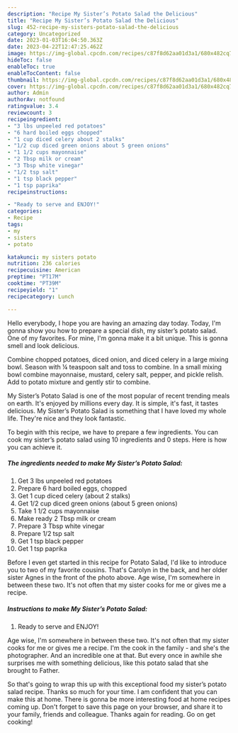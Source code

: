 ```yaml
---
description: "Recipe My Sister’s Potato Salad the Delicious"
title: "Recipe My Sister’s Potato Salad the Delicious"
slug: 452-recipe-my-sisters-potato-salad-the-delicious
category: Uncategorized
date: 2023-01-03T16:04:50.363Z
date: 2023-04-22T12:47:25.462Z
image: https://img-global.cpcdn.com/recipes/c87f8d62aa01d3a1/680x482cq70/my-sisters-potato-salad-recipe-main-photo.jpg
hideToc: false
enableToc: true
enableTocContent: false
thumbnail: https://img-global.cpcdn.com/recipes/c87f8d62aa01d3a1/680x482cq70/my-sisters-potato-salad-recipe-main-photo.jpg
cover: https://img-global.cpcdn.com/recipes/c87f8d62aa01d3a1/680x482cq70/my-sisters-potato-salad-recipe-main-photo.jpg
author: Admin
authorAv: notfound
ratingvalue: 3.4
reviewcount: 3
recipeingredient:
- "3 lbs unpeeled red potatoes"
- "6 hard boiled eggs chopped"
- "1 cup diced celery about 2 stalks"
- "1/2 cup diced green onions about 5 green onions"
- "1 1/2 cups mayonnaise"
- "2 Tbsp milk or cream"
- "3 Tbsp white vinegar"
- "1/2 tsp salt"
- "1 tsp black pepper"
- "1 tsp paprika"
recipeinstructions:

- "Ready to serve and ENJOY!"
categories:
- Recipe
tags:
- my
- sisters
- potato

katakunci: my sisters potato 
nutrition: 236 calories
recipecuisine: American
preptime: "PT17M"
cooktime: "PT39M"
recipeyield: "1"
recipecategory: Lunch

---
```



Hello everybody, I hope you are having an amazing day today. Today, I'm gonna show you how to prepare a special dish, my sister’s potato salad. One of my favorites. For mine, I'm gonna make it a bit unique. This is gonna smell and look delicious.

Combine chopped potatoes, diced onion, and diced celery in a large mixing bowl. Season with ¼ teaspoon salt and toss to combine. In a small mixing bowl combine mayonnaise, mustard, celery salt, pepper, and pickle relish. Add to potato mixture and gently stir to combine.

My Sister’s Potato Salad is one of the most popular of recent trending meals on earth. It's enjoyed by millions every day. It is simple, it's fast, it tastes delicious. My Sister’s Potato Salad is something that I have loved my whole life. They're nice and they look fantastic.


To begin with this recipe, we have to prepare a few ingredients. You can cook my sister’s potato salad using 10 ingredients and 0 steps. Here is how you can achieve it.

<!--inarticleads1-->

##### The ingredients needed to make My Sister’s Potato Salad:

1. Get 3 lbs unpeeled red potatoes
1. Prepare 6 hard boiled eggs, chopped
1. Get 1 cup diced celery (about 2 stalks)
1. Get 1/2 cup diced green onions (about 5 green onions)
1. Take 1 1/2 cups mayonnaise
1. Make ready 2 Tbsp milk or cream
1. Prepare 3 Tbsp white vinegar
1. Prepare 1/2 tsp salt
1. Get 1 tsp black pepper
1. Get 1 tsp paprika


Before I even get started in this recipe for Potato Salad, I&#39;d like to introduce you to two of my favorite cousins. That&#39;s Carolyn in the back, and her older sister Agnes in the front of the photo above. Age wise, I&#39;m somewhere in between these two. It&#39;s not often that my sister cooks for me or gives me a recipe. 

<!--inarticleads2-->

##### Instructions to make My Sister’s Potato Salad:


1. Ready to serve and ENJOY!

Age wise, I&#39;m somewhere in between these two. It&#39;s not often that my sister cooks for me or gives me a recipe. I&#39;m the cook in the family - and she&#39;s the photographer. And an incredible one at that. But every once in awhile she surprises me with something delicious, like this potato salad that she brought to Father. 

So that's going to wrap this up with this exceptional food my sister’s potato salad recipe. Thanks so much for your time. I am confident that you can make this at home. There is gonna be more interesting food at home recipes coming up. Don't forget to save this page on your browser, and share it to your family, friends and colleague. Thanks again for reading. Go on get cooking!
